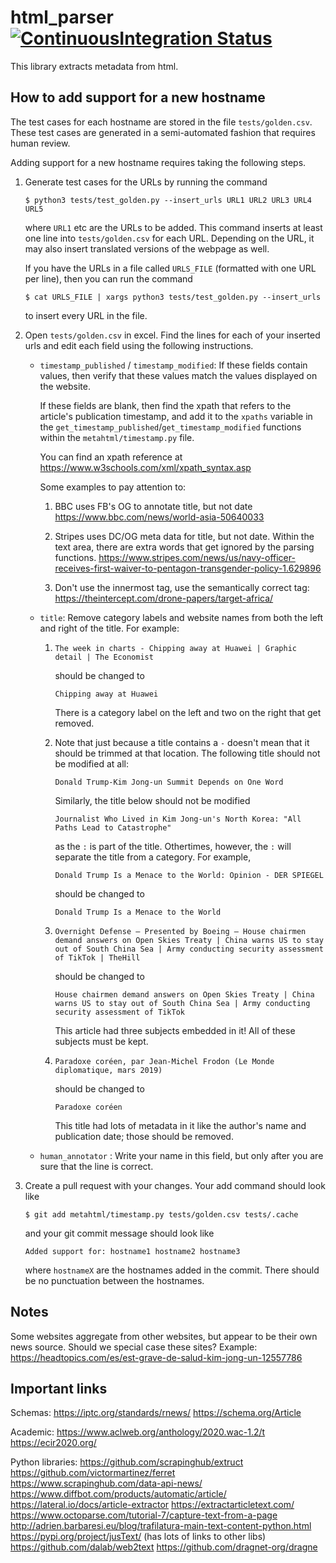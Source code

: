 # html\_parser [![ContinuousIntegration Status](https://github.com/mikeizbicki/metahtml/workflows/tests/badge.svg)](https://github.com/mikeizbicki/metahtml/actions)

This library extracts metadata from html.

## How to add support for a new hostname

The test cases for each hostname are stored in the file `tests/golden.csv`.
These test cases are generated in a semi-automated fashion that requires human review.

Adding support for a new hostname requires taking the following steps.

1. Generate test cases for the URLs by running the command
   ```
   $ python3 tests/test_golden.py --insert_urls URL1 URL2 URL3 URL4 URL5
   ```
   where `URL1` etc are the URLs to be added.
   This command inserts at least one line into `tests/golden.csv` for each URL.
   Depending on the URL, it may also insert translated versions of the webpage as well.

   If you have the URLs in a file called `URLS_FILE` (formatted with one URL per line),
   then you can run the command
   ```
   $ cat URLS_FILE | xargs python3 tests/test_golden.py --insert_urls
   ```
   to insert every URL in the file.

1. Open `tests/golden.csv` in excel.
   Find the lines for each of your inserted urls and edit each field using the following instructions.

   * `timestamp_published` / `timestamp_modified`:
     If these fields contain values, then verify that these values match the values displayed on the website.

     If these fields are blank,
     then find the xpath that refers to the article's publication timestamp,
     and add it to the `xpaths` variable in the `get_timestamp_published`/`get_timestamp_modified` functions within the `metahtml/timestamp.py` file.

     You can find an xpath reference at https://www.w3schools.com/xml/xpath_syntax.asp

     Some examples to pay attention to:

     1. BBC uses FB's OG to annotate title, but not date https://www.bbc.com/news/world-asia-50640033

     1. Stripes uses DC/OG meta data for title, but not date.
        Within the text area, there are extra words that get ignored by the parsing functions.
        https://www.stripes.com/news/us/navy-officer-receives-first-waiver-to-pentagon-transgender-policy-1.629896
     
     1. Don't use the innermost tag, use the semantically correct tag: https://theintercept.com/drone-papers/target-africa/

   * `title`:
      Remove category labels and website names from both the left and right of the title.
      For example:

      1. ```
         The week in charts - Chipping away at Huawei | Graphic detail | The Economist
         ```
         should be changed to
         ```
         Chipping away at Huawei
         ```
         There is a category label on the left and two on the right that get removed.

      1. Note that just because a title contains a `-` doesn't mean that it should be trimmed at that location.
         The following title should not be modified at all:
         ```
         Donald Trump-Kim Jong-un Summit Depends on One Word
         ```
         Similarly, the title below should not be modified
         ```
         Journalist Who Lived in Kim Jong-un's North Korea: "All Paths Lead to Catastrophe"
         ```
         as the `:` is part of the title.
         Othertimes, however, the `:` will separate the title from a category.
         For example,
         ```
         Donald Trump Is a Menace to the World: Opinion - DER SPIEGEL
         ```
         should be changed to
         ```
         Donald Trump Is a Menace to the World
         ```

      1. ```
         Overnight Defense — Presented by Boeing — House chairmen demand answers on Open Skies Treaty | China warns US to stay out of South China Sea | Army conducting security assessment of TikTok | TheHill
         ```
         should be changed to
         ```
         House chairmen demand answers on Open Skies Treaty | China warns US to stay out of South China Sea | Army conducting security assessment of TikTok 
         ```
         This article had three subjects embedded in it!
         All of these subjects must be kept.

      1. ```
         Paradoxe coréen, par Jean-Michel Frodon (Le Monde diplomatique, mars 2019)
         ```
         should be changed to
         ```
         Paradoxe coréen
         ```
         This title had lots of metadata in it like the author's name and publication date; those should be removed.


   * `human_annotator` :
     Write your name in this field, but only after you are sure that the line is correct.

1. Create a pull request with your changes.
   Your add command should look like
   ```
   $ git add metahtml/timestamp.py tests/golden.csv tests/.cache
   ```
   and your git commit message should look like
   ```
   Added support for: hostname1 hostname2 hostname3
   ```
   where `hostnameX` are the hostnames added in the commit.
   There should be no punctuation between the hostnames.


## Notes

Some websites aggregate from other websites, but appear to be their own news source.
Should we special case these sites?
Example: https://headtopics.com/es/est-grave-de-salud-kim-jong-un-12557786

## Important links

Schemas:
https://iptc.org/standards/rnews/
https://schema.org/Article

Academic:
https://www.aclweb.org/anthology/2020.wac-1.2/t
https://ecir2020.org/

Python libraries:
https://github.com/scrapinghub/extruct
https://github.com/victormartinez/ferret
https://www.scrapinghub.com/data-api-news/
https://www.diffbot.com/products/automatic/article/
https://lateral.io/docs/article-extractor
https://extractarticletext.com/
https://www.octoparse.com/tutorial-7/capture-text-from-a-page
http://adrien.barbaresi.eu/blog/trafilatura-main-text-content-python.html
https://pypi.org/project/jusText/ (has lots of links to other libs)
https://github.com/dalab/web2text
https://github.com/dragnet-org/dragne

